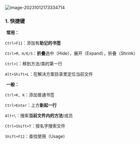 ![image-20231012173334714](C:\Users\Administrator\AppData\Roaming\Typora\typora-user-images\image-20231012173334714.png)

### 1. 快捷键

​	**常用：**

`Ctrl+F11`：添加有**助记的书签**

`Ctrl+M，H/E/S`：**折叠**选中（Hide），展开（Expand），折叠（Shrink）

`Ctrl+[`：移到方法/类的第一行

`Alt+Shift+L`：在解决方案目录里定位当前文件



​	**一般：**

`Ctrl+K, K`：添加普通书签

`Ctrl+Enter`：上方**新起一行**

`Alt+\`：搜索**当前文件内的方法**/成员

`Ctrl+Shift+T`：按名字搜索文件

`Shift+F12`：查找使用（Usage）

